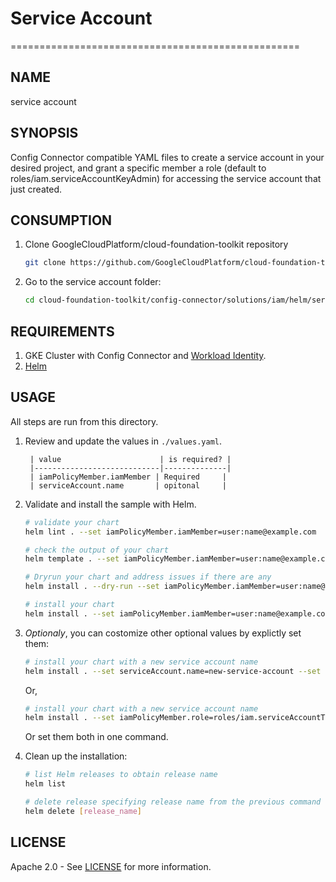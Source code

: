 # Service Account

==================================================

## NAME

  service account

## SYNOPSIS

  Config Connector compatible YAML files to create a service account in your desired project, and grant a specific member a role (default to roles/iam.serviceAccountKeyAdmin) for accessing the service account that just created.

## CONSUMPTION

  1. Clone GoogleCloudPlatform/cloud-foundation-toolkit repository
  
      ```bash
      git clone https://github.com/GoogleCloudPlatform/cloud-foundation-toolkit.git
      ```

  1. Go to the service account folder:

      ```bash
      cd cloud-foundation-toolkit/config-connector/solutions/iam/helm/service-account
      ```

## REQUIREMENTS

1. GKE Cluster with Config Connector and [Workload Identity](https://cloud.google.com/kubernetes-engine/docs/how-to/workload-identity#enable_workload_identity_on_a_new_cluster).
1. [Helm](../../../README.md#helm)

## USAGE

All steps are run from this directory.

1. Review and update the values in `./values.yaml`.

        | value                      | is required? |
        |----------------------------|--------------|
        | iamPolicyMember.iamMember | Required     |
        | serviceAccount.name       | opitonal     |

1. Validate and install the sample with Helm.

    ```bash
    # validate your chart
    helm lint . --set iamPolicyMember.iamMember=user:name@example.com

    # check the output of your chart
    helm template . --set iamPolicyMember.iamMember=user:name@example.com

    # Dryrun your chart and address issues if there are any
    helm install . --dry-run --set iamPolicyMember.iamMember=user:name@example.com --generate-name

    # install your chart
    helm install . --set iamPolicyMember.iamMember=user:name@example.com --generate-name
    ```

1. _Optionaly_, you can costomize other optional values by explictly set them:
    ```bash
    # install your chart with a new service account name
    helm install . --set serviceAccount.name=new-service-account --set iamPolicyMember.iamMember=user:name@example.com --generate-name
    ```  
    Or,
    ```bash
    # install your chart with a new service account name
    helm install . --set iamPolicyMember.role=roles/iam.serviceAccountTokenCreator --set iamPolicyMember.iamMember=user:name@example.com --generate-name
    ```
    Or set them both in one command.

1. Clean up the installation:

    ```bash
    # list Helm releases to obtain release name
    helm list

    # delete release specifying release name from the previous command output.
    helm delete [release_name]
    ```

## LICENSE

Apache 2.0 - See [LICENSE](/LICENSE) for more information.